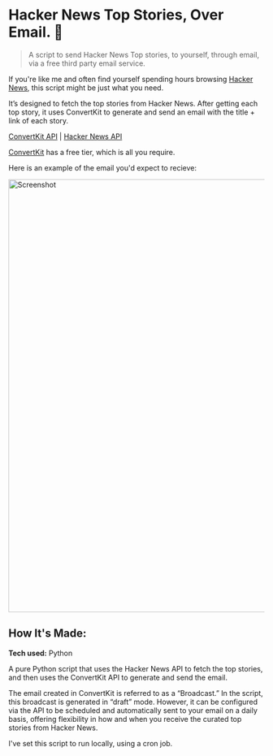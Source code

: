 # Hacker News Top Stories, Over Email. 📧
> A script to send Hacker News Top stories, to yourself, through email, via a free third party email service.

If you're like me and often find yourself spending hours browsing [Hacker News](http://hacker.news), this script might be just what you need. 

It’s designed to fetch the top stories from Hacker News. After getting each top story, it uses ConvertKit to generate and send an email with the title + link of each story. 

[ConvertKit API](https://developers.convertkit.com/#create-a-broadcast) | [Hacker News API](https://github.com/HackerNews/API?tab=readme-ov-file)

[ConvertKit](https://convertkit.com) has a free tier, which is all you require.

Here is an example of the email you'd expect to recieve:

<img width="853" alt="Screenshot" src="https://github.com/user-attachments/assets/d4a89b41-35b6-414b-b15a-aa83ab1358e1">

## How It's Made:

**Tech used:** Python

A pure Python script that uses the Hacker News API to fetch the top stories, and then uses the ConvertKit API to generate and send the email.
 
The email created in ConvertKit is referred to as a “Broadcast.” In the script, this broadcast is generated in “draft” mode. However, it can be configured via the API to be scheduled and automatically sent to your email on a daily basis, offering flexibility in how and when you receive the curated top stories from Hacker News.

I've set this script to run locally, using a cron job.

